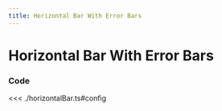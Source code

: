 ```yaml
---
title: Horizontal Bar With Error Bars
---
```


# Horizontal Bar With Error Bars

<script setup>
import {config as bar} from './horizontalBar';
</script>

<BarWithErrorBarsChart
  :options="bar.options"
  :data="bar.data"
/>

### Code

<<< ./horizontalBar.ts#config
